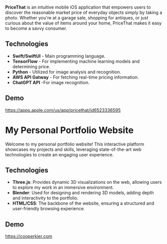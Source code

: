 **PriceThat** is an intuitive mobile iOS application that empowers users to discover the reasonable market price of everyday 
objects simply by taking a photo. Whether you're at a garage sale, shopping for antiques, or just curious about the value 
of items around your home, PriceThat makes it easy to become a savvy consumer.

## Technologies

- **Swift/SwiftUI** - Main programming language.
- **TensorFlow** - For implementing machine learning models and determining price.
- **Python** - Utilized for image analysis and recognition.
- **AWS API Gatway** - For fetching real-time pricing information.
- **ChatGPT API** -For image recognition.

## Demo
https://apps.apple.com/us/app/pricethat/id6523336595

# My Personal Portfolio Website

Welcome to my personal portfolio website! This interactive platform showcases my projects and skills, leveraging state-of-the-art web technologies to create an engaging user experience.

## Technologies

- **Three.js**: Provides dynamic 3D visualizations on the web, allowing users to explore my work in an immersive environment.
- **Blender**: Used for designing and rendering 3D models, adding depth and interactivity to the portfolio.
- **HTML/CSS**: The backbone of the website, ensuring a structured and user-friendly browsing experience.

## Demo
https://cooperkier.com
